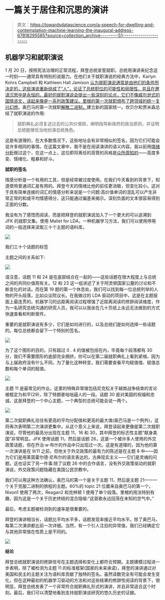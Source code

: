 # 一篇关于居住和沉思的演讲

> 原文：<https://towardsdatascience.com/a-speech-for-dwelling-and-contemplation-machine-learning-the-inaugural-address-67818295585?source=collection_archive---------51----------------------->

## 机器学习和就职演说

1 月 20 日，按照宪法治理的正常流程，拜登总统宣誓就职。总统用演讲来纪念这一时刻——通常具有特别的说服力。在他们关于就职演说的经典方法中，Karlyn Kohrs Campbell 和 Kathleen Hall Jamison [认为就职演说通常是由他们的条件所决定的，这些演说重新组成了“人”，论证了总统职位的可能性和局限性，并且在邀请沉思中是永恒的。最好的就职演说会提出一些深刻的论点，它们不像威尔逊式的国情咨文，读起来像是一系列政策建议。里根的第一次就职颁布了跨领域的统一](https://www.jstor.org/stable/27550215?seq=1#metadata_info_tab_contents)[复兴幻想](https://nca.tandfonline.com/doi/abs/10.1080/00335638209383599#.YAh9WuCIaAk)。奥巴马的第一次就职[解散二进制，](https://muse.jhu.edu/article/461548)建立新的国家统一。坎贝尔和贾米森总结了就职演说的作用:

> 就职典礼必须复述过去的公共价值观，阐明指导新政府的政治原则，并证明总统能够恰当地扮演总统角色。

这是有道理的，在大多数情况下，这些地址会有非常相似的签名，因为它们可能会说许多相同的事情。在这篇文章中，我不是在阅读演讲的语义内容。我以前用[情绪分析](https://medium.com/s/story/two-states-of-the-union-3b58814f096f)做过这个，在这一点上，这位即将离任的高管的风格是[众所周知的](https://www.cambridge.org/core/books/language-in-the-trump-era/introduction-the-trump-era-as-a-linguistic-emergency/DCAD253C6142EB22FDA74CF62FB179E0/core-reader)——高度多变、情绪化、粗暴和好斗。

**就职的签名**

情感分析是一个有用的工具，但是经常被过度使用。在我们今天看到的背景下，知道使用普通词汇是有用的。拜登今天的情绪比他的前任更消极，但变化较小。这对于具有简单连接的词汇的情感分析来说是一个问题:高价值单词的混乱可以产生非常正常的和或平均情感得分，这只能通过偏差来揭示。深刻负面的文本很容易得到正面的分数。

我没有为了感悟而阅读，而是把拜登的就职演说加入了一个更大的可以追溯到 JFK 的就职文集。使用 Mallet for LDA，一种机器学习方法，我们可以使用停用词的一般选择来读取三十个主题的语料库。

![](img/3574782114a9e9c396c6f48a36eb1b19.png)

我们三十个话题的标签

主题之间的关系如下:

![](img/f908798c00fd090a67a5985274fda481.png)

请注意，话题 11 和 24 是在底部结合在一起的——这些话题在很大程度上与总统之间的共同价值观有关。12 和 23 这一组讲述了关于阿灵顿国家公墓的讨论和不断变化的对话。而在第 19 题的第一个休息处，我们可以找到每一位总统列举的人物的开头段落，比如众议院议长。在我做过的 LDA 驱动的项目中，这是在主题层面上最连贯的。机器学习的远距离阅读过程增强了近距离阅读的修辞阅读维度，作为一名研究总统沟通的研究人员，我可以以我坐在几十页纸上永远无法做到的方式快速查看和判断案件。

重要的是就职演说有多少，它们是如何进行的，以及总统们是如何选择一些话题的。每位总统都会留下一个特别的签名。

![](img/8d9c7f56736e1e00c82a2c0242b34064.png)

为了这个图形的目的，只有超过 0 . 4 的值被包括在内，毕竟每个段落都有 30 分，我们不需要图形的底部完全拥挤。你可以在第二届就职典礼上看到紧缩，因为与上届政府没有什么不同。为了量化这种转变，我们需要查看平均赋值值、赋值总数和每个单词的赋值。

![](img/85103b0973a2df9fd029258f82b921b8.png)

主题 11 是最常见的作业。这里的特殊异常值包括尼克松关于越南战争结束的言论被框定为和平(29)，除了特朗普咄咄逼人的一段。话题 30 是对美国的祝福和忠诚，这是拜登的一个中心主题，一个典型的总统可能会说一两个。

![](img/af4d7c0af265f32ec7bd0757fb1fde77.png)

第二次就职典礼往往有更高的平均分配值和更高的最大值(奥巴马是一个例外)，这将再次表明第二次演讲更集中。从这个意义上来说，拜登读起来更像是第二次就职演说，尽管他的最高分出现在主题 11、16 和 30，其中拜登的标志性主题“献身美国”非常明显。JFK 使用话题 11，然后是话题 26，这是一个被许多人使用的外交政策话题，但在乔治·w·布什的作品中只出现过一次。这是有道理的，因为他的第一次演讲是在 9/11 之前，但他关于外交政策的最有力的陈述是在主题 8 中——因为它们是用莱茵霍尔德·尼布尔的语言表达的，古典现实主义——它们是灵魂的问题。这也证实了另一件事:除了议题 26 中的合作语言，没有外交政策驱动的就职演说，外交政策问题隐藏在美国公民宗教中。

我们可以用这种方法确认，奥巴马的第一个是关于主题 11，然后是主题 21——一个关于克服二进制的旅程的主题。60%的 topic 21 位置来自奥巴马的第一个，Nixon1 使用了两次，Reagan2 和克林顿 1 使用了单个段落。里根的用法特别有趣，因为这是一个关于历史终结的混合隐喻:“这首歌永远回荡在未知的空气中。”

最后，考虑主题被检测到的速率是很重要的。

拜登的演讲相当长，话题比平均水平多，话题发现率接近平均水平。除了奥巴马，每第二次演讲都比前一次详细。当然，有一个引人注目的异常值，我们已经确定它与其他异常值在性质上是不同的。

![](img/5dda07b70c4f59cf2d6faa8a68cf51f2.png)

**结论**

拜登总统就职演说的修辞信号在主题选择和变化上都符合预期。主题建模过程进一步表明，除了被检测为主题 11 的标准框架(国家的未来承诺)，拜登的演讲通过对美国和民主的主题关注为语料库贡献了独特的签名。虽然读数完全有可能会发生变化，但在这种最初的机器学习驱动的方法和对这些结果的修辞性阅读的背景下，很明显，拜登总统发表了一个非常符合就职典礼形式的演讲，并且非常适合这个时刻。最后，我们可以清楚地看到支持就职演说研究的悠久历史的证据。
